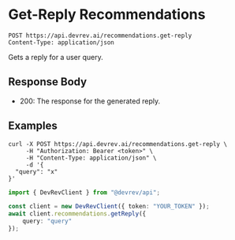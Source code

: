 # Get-Reply Recommendations

```http
POST https://api.devrev.ai/recommendations.get-reply
Content-Type: application/json
```

Gets a reply for a user query.



## Response Body

- 200: The response for the generated reply.

## Examples

```shell
curl -X POST https://api.devrev.ai/recommendations.get-reply \
     -H "Authorization: Bearer <token>" \
     -H "Content-Type: application/json" \
     -d '{
  "query": "x"
}'
```

```typescript
import { DevRevClient } from "@devrev/api";

const client = new DevRevClient({ token: "YOUR_TOKEN" });
await client.recommendations.getReply({
    query: "query"
});

```